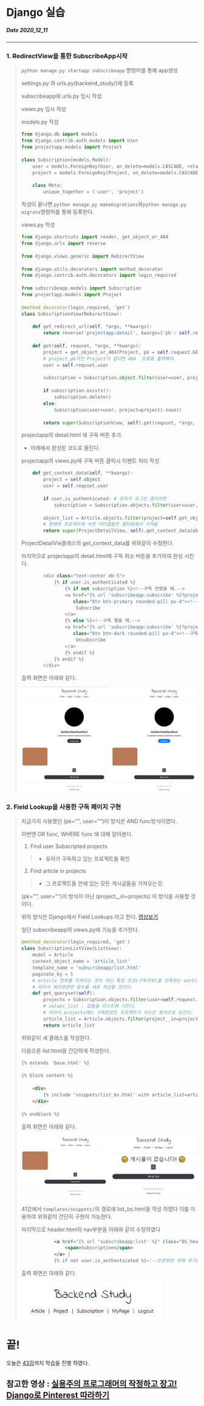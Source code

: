 # Django 실습
##### Date 2020_12_11
---
### 1. RedirectView을 통한 SubscribeApp시작
> ```python manage.py startapp subscribeapp``` 명령어를 통해 app생성
> 
> settings.py 와 urls.py(backend_study/)에 등록
> 
> subscribeapp에 urls.py  임시 작성.
> 
> views.py 임시 작성
> 
> models.py 작성
> ```Python
> from django.db import models
> from django.contrib.auth.models import User
> from projectapp.models import Project
> 
> class Subscription(models.Model):
>     user = models.ForeignKey(User, on_delete=models.CASCADE, related_name='subscription')
>     project = models.ForeignKey(Project, on_delete=models.CASCADE, related_name='subscription')
> 
>     class Meta:
>         unique_together = ('user', 'project')
> ```
> 
> 작성이 끝나면 ```python manage.py makemigrations```와```python manage.py migrate```명령어를 통해 등록한다.
> 
> views.py 작성
> ```Python
> from django.shortcuts import render, get_object_or_404
> from django.urls import reverse
> 
> from django.views.generic import RebirectView
> 
> from django.utils.decorators import method_decorator
> from django.contrib.auth.decorators import login_required
> 
> from subscribeapp.models import Subscription
> from projectapp.models import Project
> 
> @method_decorator(login_required, 'get')
> class SubscriptionView(RebirectView):
> 
>     def get_redirect_url(self, *args, **kwargs):
>         return reverse('projectapp:detail', kwargs={'pk': self.request.GET.get('project_pk')})
> 
>     def get(self, requset, *args, **kwargs):
>         project = get_object_or_404(Project, pk = self.request.GET.get('project_pk'))
>         # project_pk가진 Project가 없다면 404  오류를 출력해라.
>         user = self.requset.user
> 
>         subscription = Subscription.object.filter(user=user, project=project)
> 
>         if subscription.exists():
>             subscription.delete()
>         else:
>             Subscription(user=user, project=project).save()
> 
>         return super(SubscriptionView, self).get(requset, *args, **kwargs)
> ```
> projectapp의 detail.html 에 구독 버튼 추가.
> - 아래에서 완성된 코드로 올린다.
> 
> projectapp의 views.py에 구독 버튼 클릭시 이벤트 처리 작성.
> ```Python
>     def get_context_data(self, **kwargs):
>         project = self.object
>         user = self.requset.user
> 
>         if user.is_authenticated: # 유저가 로그인 중이라면
>             subscription = Subscription.objects.filter(user=user, project=project)
>         
>         object_list = Article.objects.filter(project=self.get_object())
>         # 현재의 프로젝트에 속한 아티클들만 필터링해서 가져옴
>         return super(ProjectDetailView, self).get_context_data(object_list=object_list, subscription=subscription, **kwargs)
> ```
> ProjectDetailVie클래스의 get_context_data를 위와같이 수정한다.
> 
> 마지막으로 projectapp의 detail.html에 구독 취소 버튼을 추가하여 완성 시킨다.
> 
> ```Python
>         <div class="text-center mb-5">
>             {% if user.is_authenticated %}
>                 {% if not subscription %}<!--구독 안했을 때.-->
>                 <a href="{% url 'subscribeapp:subscribe' %}?project_pk={{ target_project.pk }}"
>                    class="btn btn-primary rounded-pill px-4"><!--구독 하기-->
>                     Subscribe
>                 </a>
>                 {% else %}<!--구독 했을 때.-->
>                 <a href="{% url 'subscribeapp:subscribe' %}?project_pk={{ target_project.pk }}"
>                    class="btn btn-dark rounded-pill px-4"><!--구독 취소-->
>                     Unsubscribe
>                 </a>
>                 {% endif %}
>             {% endif %}
>         </div>
> ```
> 출력 화면은 아래와 같다.
> 
> ![un_subscrip](./image/Django22/Django_22_1.png)
> 
### 2. Field Lookup을 사용한 구독 페이지 구현
> 지금가지 사용했던 (pk="", user="")이 방식은 AND func방식이였다.
> 
> 이번엔 OR func, WHERE func 에 대해 알아본다.
> 1. Find user Subscripted projects
>>  - 유저가 구독하고 있는 프로젝트들 확인
> 
> 2. Find article in projects
>>  - 그 프로젝트들 안에 있는 모든 게시글들을 가져오는것.
>  
> (pk="", user="")이 방식이 아닌 (project__in=projects) 이 방식을 사용할 것이다.
> 
> 위의 방식은 Django에서 Field Lookups 라고 한다. [영상보기](https://www.youtube.com/watch?v=F0gpmEXVEEU&list=PLQFurmxCuZ2RVfilzQB5rCGWuODBf4Qjo&index=44&t=167)
> 
> 일단 subscribeapp의 views.py에 기능을 추가한다.
> ```Python
> @method_decorator(login_required, 'get')
> class SubscriptionListView(ListView):
>     model = Article
>     context_object_name = 'article_list'
>     template_name = 'subscribeapp/list.html'
>     paginate_by = 5
>     # article 전부를 가져오는 것이 아닌 특정 조건(구독여부)를 만족하는 aarticle을 가져올 것
>     # 따라서 쿼리셋관련 함수를 새로 작성할 것이다.
>     def get_queryset(self):
>         projects = Subscription.objects.filter(user=self.request.user).values_list('project')
>         # values_list : 값들을 리스트화 시킨다.
>         # 따라서 projects에는 구독한모든 프로젝트가 리스트 형식으로 담긴다.
>         article_list = Article.objects.filter(project__in=projects)
>         return article_list
> ``` 
> 위와같이 새 클래스를 작성한다.
> 
> 다음으론 list.html을 간단하게 작성한다.
> ```html
> {% extends 'base.html' %}
> 
> {% block content %}
> 
>     <div>
>         {% include 'snippets/list_bs.html' with article_list=article_list %}
>     </div>
>     
> {% endblock %}
> ```
> 출력 화면은 아래와 같다.
> 
> ![sub_art](./image/Django22/Django_22_2.png)
> 
> 41강에서 ```templates/snippets/```의 경로에 list_bs.html을 작성 하였다 이를 이용하여 위와같이 간단히 구현이 가능한다.
> 
> 마지막으로 header.html의 nav부분을 아래와 같이 수정하였다
> ```html
>             <a href="{% url 'subscribeapp:list' %}" class="BS_header_nav">
>                 <span>Subscription</span>
>             </a> | 
>             {% if not user.is_authenticated %}<!--인증부분 위에 추가함-->
> ```
> 출력 화면은 아래와 같다.
> 
> ![nav_bar](./image/Django22/Django_22_3.png)
>  
# 끝!
오늘은 [43강](https://www.youtube.com/watch?v=F0gpmEXVEEU&list=PLQFurmxCuZ2RVfilzQB5rCGWuODBf4Qjo&index=44)까지 학습을 진행 하였다.
## 참고한 영상 : [실용주의 프로그래머의 작정하고 장고! Django로 Pinterest 따라하기](https://www.youtube.com/playlist?list=PLQFurmxCuZ2RVfilzQB5rCGWuODBf4Qjo)
